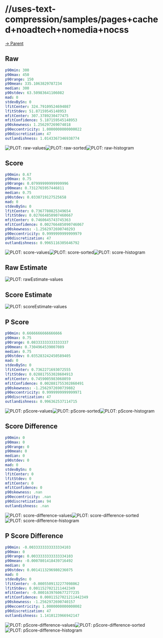 
# //uses-text-compression/samples/pages+cached+noadtech+nomedia+nocss

[→ Parent](../..)


## Raw


```yaml
p90min: 300
p90max: 450
p90range: 150
p90mean: 335.1063829787234
median: 300
p90stdev: 63.50983641106082
mad: 0
stdevBySn: 0
lfitCenter: 324.79109524694087
lfitStdev: 51.87159545148953
mfitCenter: 307.3789230477475
mfitConfidence: 5.187159545148953
p90skewness: 1.256297269074018
p90eccentricity: 1.0000000000000022
p90discretization: 47
outlandishness: 1.0143367346938774

```

![PLOT: raw-values](./raw/values.svg)![PLOT: raw-sorted](./raw/sorted.svg)![PLOT: raw-histogram](./raw/histogram.svg)
## Score


```yaml
p90min: 0.67
p90max: 0.75
p90range: 0.07999999999999996
p90mean: 0.7312765957446811
median: 0.75
p90stdev: 0.0338719127525658
mad: 0
stdevBySn: 0
lfitCenter: 0.7367780825349654
lfitStdev: 0.027664850907460667
mfitCenter: 0.7460645743745363
mfitConfidence: 0.002766485090746067
p90skewness: -1.2562972690740293
p90eccentricity: 0.9999999999999979
p90discretization: 47
outlandishness: 0.9965116305646792

```

![PLOT: score-values](./score/values.svg)![PLOT: score-sorted](./score/sorted.svg)![PLOT: score-histogram](./score/histogram.svg)
## Raw Estimate

![PLOT: rawEstimate-values](./rawEstimate/values.svg)
## Score Estimate

![PLOT: scoreEstimate-values](./scoreEstimate/values.svg)
## P Score


```yaml
p90min: 0.6666666666666666
p90max: 0.75
p90range: 0.08333333333333337
p90mean: 0.7304964539007089
median: 0.75
p90stdev: 0.035283242450589405
mad: 0
stdevBySn: 0
lfitCenter: 0.7362271693072555
lfitStdev: 0.028817553028604913
mfitCenter: 0.7459005983068059
mfitConfidence: 0.002881755302860491
p90skewness: -1.2562972690739882
p90eccentricity: 0.9999999999999971
p90discretization: 47
outlandishness: 0.996362537114715

```

![PLOT: pScore-values](./pScore/values.svg)![PLOT: pScore-sorted](./pScore/sorted.svg)![PLOT: pScore-histogram](./pScore/histogram.svg)
## Score Difference


```yaml
p90min: 0
p90max: 0
p90range: 0
p90mean: 0
median: 0
p90stdev: 0
mad: 0
stdevBySn: 0
lfitCenter: 0
lfitStdev: 0
mfitCenter: 0
mfitConfidence: 0
p90skewness: .nan
p90eccentricity: .nan
p90discretization: 94
outlandishness: .nan

```

![PLOT: score-difference-values](./score-difference/values.svg)![PLOT: score-difference-sorted](./score-difference/sorted.svg)![PLOT: score-difference-histogram](./score-difference/histogram.svg)
## P Score Difference


```yaml
p90min: -0.0033333333333334103
p90max: 0
p90range: 0.0033333333333334103
p90mean: -0.0007801418439716492
median: 0
p90stdev: 0.0014113296980236075
mad: 0
stdevBySn: 0
lfitCenter: -0.0005509132277098062
lfitStdev: 0.0011527021211442349
mfitCenter: -0.0001639760677277235
mfitConfidence: 0.00011527021211442349
p90skewness: -1.2562972690740157
p90eccentricity: 1.0000000000000002
p90discretization: 47
outlandishness: 1.1410123966942147

```

![PLOT: pScore-difference-values](./pScore-difference/values.svg)![PLOT: pScore-difference-sorted](./pScore-difference/sorted.svg)![PLOT: pScore-difference-histogram](./pScore-difference/histogram.svg)